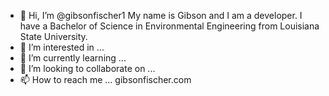 - 👋 Hi, I’m @gibsonfischer1
  My name is Gibson and I am a developer. I have a Bachelor of Science in Environmental Engineering from Louisiana State University. 
- 👀 I’m interested in ...
- 🌱 I’m currently learning ...
- 💞️ I’m looking to collaborate on ...
- 📫 How to reach me ...
gibsonfischer.com

<!---
gibsonfischer1/gibsonfischer1 is a ✨ special ✨ repository because its `README.md` (this file) appears on your GitHub profile.
You can click the Preview link to take a look at your changes.
--->
